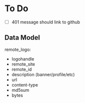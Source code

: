 # To Do

- [ ] 401 message should link to github

## Data Model

remote_logo:
 * logohandle
 * remote_site 
 * remote_id
 * description (banner/profile/etc)
 * url
 * content-type
 * md5sum
 * bytes
